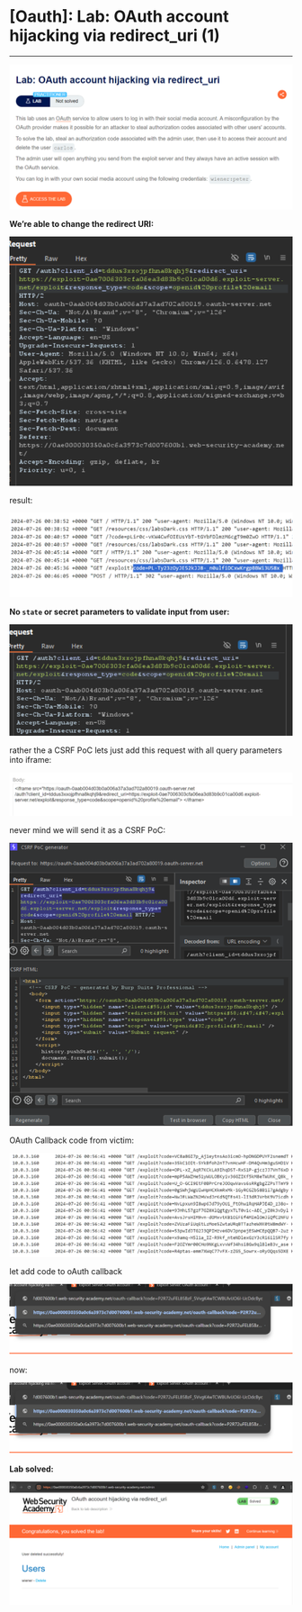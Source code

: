 # [Oauth]: Lab: OAuth account hijacking via redirect_uri (1)

---

![Untitled](%5BOauth%5D%20Lab%20OAuth%20account%20hijacking%20via%20redirect_u%20ea107a3598db4fa28ceea9b268360364/Untitled.png)

**We’re able to change the redirect URI:** 

![Untitled](%5BOauth%5D%20Lab%20OAuth%20account%20hijacking%20via%20redirect_u%20ea107a3598db4fa28ceea9b268360364/Untitled%201.png)

result:

![Untitled](%5BOauth%5D%20Lab%20OAuth%20account%20hijacking%20via%20redirect_u%20ea107a3598db4fa28ceea9b268360364/Untitled%202.png)

**No `state` or secret parameters to validate input from user:** 

![Untitled](%5BOauth%5D%20Lab%20OAuth%20account%20hijacking%20via%20redirect_u%20ea107a3598db4fa28ceea9b268360364/Untitled%203.png)

rather the a CSRF PoC lets just add this request with all query parameters into iframe:

![Untitled](%5BOauth%5D%20Lab%20OAuth%20account%20hijacking%20via%20redirect_u%20ea107a3598db4fa28ceea9b268360364/Untitled%204.png)

never mind we will send it as a CSRF PoC: 

![Untitled](%5BOauth%5D%20Lab%20OAuth%20account%20hijacking%20via%20redirect_u%20ea107a3598db4fa28ceea9b268360364/Untitled%205.png)

OAuth Callback code from victim: 

![Untitled](%5BOauth%5D%20Lab%20OAuth%20account%20hijacking%20via%20redirect_u%20ea107a3598db4fa28ceea9b268360364/Untitled%206.png)

let add code to oAuth callback

![Untitled](%5BOauth%5D%20Lab%20OAuth%20account%20hijacking%20via%20redirect_u%20ea107a3598db4fa28ceea9b268360364/Untitled%207.png)

now: 

![Untitled](%5BOauth%5D%20Lab%20OAuth%20account%20hijacking%20via%20redirect_u%20ea107a3598db4fa28ceea9b268360364/Untitled%208.png)

**Lab solved:** 

![Untitled](%5BOauth%5D%20Lab%20OAuth%20account%20hijacking%20via%20redirect_u%20ea107a3598db4fa28ceea9b268360364/Untitled%209.png)